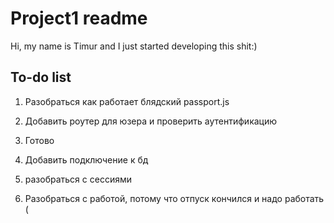 # Project1 readme 
Hi, my name is Timur and I just started developing this shit:)

## To-do list 
1. Разобраться как работает блядский passport.js 
2. Добавить роутер для юзера и проверить аутентификацию
3. Готово

1. Добавить подключение к бд
2. разобраться с сессиями
3. Разобраться с работой, потому что отпуск кончился и надо работать (